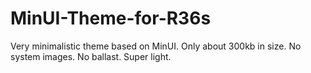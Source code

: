 # MinUI-Theme-for-R36s

Very minimalistic theme based on MinUI. 
Only about 300kb in size. 
No system images. 
No ballast. 
Super light.
